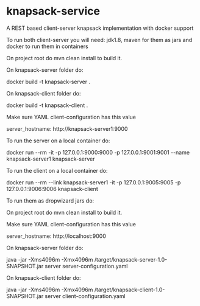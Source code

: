 # knapsack-service
A REST based client-server knapsack implementation with docker support

To run both client-server you will need: jdk1.8, maven for them as jars and docker to run them in containers

On project root do mvn clean install to build it.

On knapsack-server folder do: 

docker build -t knapsack-server .

On knapsack-client folder do: 

docker build -t knapsack-client .

Make sure YAML client-configuration has this value

server_hostname: http://knapsack-server1:9000

To run the server on a local container do: 

docker run --rm -it -p 127.0.0.1:9000:9000 -p 127.0.0.1:9001:9001 --name knapsack-server1 knapsack-server

To run the client on a local container do:

docker run --rm --link knapsack-server1  -it -p 127.0.0.1:9005:9005 -p 127.0.0.1:9006:9006 knapsack-client

To run them as dropwizard jars do:

On project root do mvn clean install to build it.

Make sure YAML client-configuration has this value

server_hostname: http://localhost:9000

On knapsack-server folder do: 

java -jar -Xms4096m -Xmx4096m /target/knapsack-server-1.0-SNAPSHOT.jar server server-configuration.yaml

On knapsack-client folder do: 

java -jar -Xms4096m -Xmx4096m /target/knapsack-client-1.0-SNAPSHOT.jar server client-configuration.yaml
